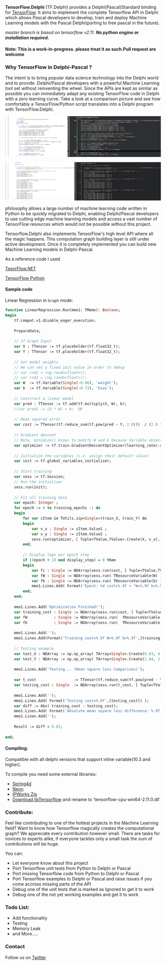 **TensorFlow.Delphi** (TF.Delphi) provides a Delphi(Pascal)Standard binding for [TensorFlow](https://www.tensorflow.org/). It aims to implement the complete Tensorflow API in Delphi which allows Pascal developers to develop, train and deploy Machine Learning models with the Pascal Delphi(porting to free pascal in the future).

*master branch is based on tensorflow v2.11.* ***No python engine or installation required*.**



#### Note: This is a work-in-progress. please treat it as such.Pull request are welcome

### Why TensorFlow in Delphi-Pascal ?

The *intent* is to bring popular data science technology into the Delphi world and to provide .Delphi/Pascal developers with a powerful Machine Learning tool set without reinventing the wheel. Since the APIs are kept as similar as possible you can immediately adapt any existing TensorFlow code in Delphi with a zero learning curve. Take a look at a comparison picture and see how comfortably a TensorFlow/Python script translates into a Delphi program with TensorFlow.Delphi.

![csharp vs pacal](https://github.com/Pigrecos/TensorFlow.Delphi/blob/main/src/lib/img/Gather.png)

![](https://github.com/Pigrecos/TensorFlow.Delphi/blob/main/src/lib/img/Slice.png)

philosophy allows a large number of machine learning code written in Python to be quickly migrated to Delphi, enabling Delphi/Pascal developers to use cutting edge machine learning models and access a vast number of TensorFlow resources which would not be possible without this project.

Tensorflow.Delphi also implements TensorFlow's high level API where all the magic happens. This computation graph building layer is still under active development. Once it is completely implemented you can build new Machine Learning models in Delphi-Pascal.

As a reference code I used 

[TesorFlow.NET](https://github.com/SciSharp/TensorFlow.NET)

[TensorFlow Python](https://github.com/tensorflow/tensorflow/tree/master/tensorflow/python)

#### Sample code



Linear Regression in `Graph` mode:

```pascal
function LinearRegression.Run(mmo1: TMemo): Boolean;
begin
    tf.compat.v1.disable_eager_execution;

    PrepareData;

    // tf Graph Input
    var X : TTensor := tf.placeholder(tf.float32_t);
    var Y : TTensor := tf.placeholder(tf.float32_t);

    // Set model weights
    // We can set a fixed init value in order to debug
    // var rnd1 = rng.randn<float>();
    // var rnd2 = rng.randn<float>();
    var W  := tf.Variable(Single(-0.06), 'weight');
    var b  := tf.Variable(Single(-0.73), 'bias');

    // Construct a linear model
    var pred : TTensor := tf.add(tf.multiply(X, W), b);
    //var pred1 := (X * W) + b;  OK

    // Mean squared error
    var cost := TTensor(tf.reduce_sum(tf.pow(pred - Y, 2.0)))  / (2.0 * n_samples) ;

    // Gradient descent
    // Note, minimize() knows to modify W and b because Variable objects are trainable=True by default
    var optimizer := tf.train.GradientDescentOptimizer(learning_rate).minimize(cost);

    // Initialize the variables (i.e. assign their default value)
    var init := tf.global_variables_initializer;

    // Start training
    var sess := tf.Session;
    // Run the initializer
    sess.run(init);

    // Fit all training data
    var epoch: Integer ;
    for epoch := 0 to training_epochs -1 do
    begin
        for var zItem in TUtils.zip<Single>(train_X, train_Y) do
        begin
            var v_x : Single := zItem.Value1 ;
            var v_y : Single := zItem.Value2 ;
            sess.run(optimizer, [ Tuple<TValue,TValue>.Create(X, v_x), Tuple<TValue,TValue>.Create(Y, v_y) ]);
        end;

        // Display logs per epoch step
        if ((epoch + 1) mod display_step) = 0 then
        begin
            var fc : Single := NDArray(sess.run(cost, [ Tuple<TValue,TValue>.Create(X, train_X), Tuple<TValue,TValue>.Create(Y, train_Y) ]));
            var fW : Single := NDArray(sess.run( TResourceVariable(W) ));
            var fb : Single := NDArray(sess.run( TResourceVariable(b) ));
            mmo1.Lines.Add( Format('Epoch: %d cost=%.9f + "W=%.9f b=%.9f"',[epoch + 1,fc, fW,fb]) );
        end;
    end;

    mmo1.Lines.Add('Optimization Finished!');
    var training_cost : Single := NDArray(sess.run(cost, [ Tuple<TValue,TValue>.Create(X, train_X), Tuple<TValue,TValue>.Create(Y, train_Y) ]));
    var fW            : Single := NDArray(sess.run(  TResourceVariable(W) ));
    var fb            : Single := NDArray(sess.run(  TResourceVariable(b) ));

    mmo1.Lines.Add('');
    mmo1.Lines.Add(Format('Training cost=%.9f W=%.9f b=%.9f',[training_cost, fW, fb]));

    // Testing example
    var test_X : NDArray := np.np_array( TArray<Single>.Create(6.83, 4.668, 8.9, 7.91, 5.7, 8.7, 3.1, 2.1) );
    var test_Y : NDArray := np.np_array( TArray<Single>.Create(1.84, 2.273, 3.2, 2.831, 2.92, 3.24, 1.35, 1.03) );

    mmo1.Lines.Add('Testing... (Mean square loss Comparison)');

    var t_cost                 := TTensor(tf.reduce_sum(tf.pow(pred - Y, 2.0)))  / (2.0 * test_X.shape[0]) ;
    var testing_cost : Single  := NDArray(sess.run(t_cost, [ Tuple<TValue,TValue>.Create(X, test_X), Tuple<TValue,TValue>.Create(Y, test_Y) ]));

    mmo1.Lines.Add('');
    mmo1.Lines.Add( Format('Testing cost=%.9f',[testing_cost]) );
    var diff := Abs( training_cost - testing_cost);
    mmo1.Lines.Add( Format('Absolute mean square loss difference: %.9f',[diff]) );
    mmo1.Lines.Add('');

    Result := diff < 0.01;

end;
```

#### Compiling:

Compatible with all delphi versions that support inline variable(10.3 and higher).

To compile you need some external libraries:

-  [Spring4d](https://bitbucket.org/sglienke/spring4d/src/master/) 
-  [Neon](https://github.com/paolo-rossi/delphi-neon) 
-  [IPWorks Zip](https://www.nsoftware.com/ipworks/zip/download.aspx) 
-  [Download libTensorflow](https://www.tensorflow.org/install/lang_c?hl=en) and rename to 'tensorflow-cpu-win64-2.11.0.dll'

### Contribute:

Feel like contributing to one of the hottest projects in the Machine Learning field? Want to know how Tensorflow magically creates the computational graph? We appreciate every contribution however small. There are tasks for novices to experts alike, if everyone tackles only a small task the sum of contributions will be huge.

You can:
* Let everyone know about this project
* Port Tensorflow unit tests from Python to Delphi or Pascal
* Port missing Tensorflow code from Python to  Delphi or Pascal
* Port Tensorflow examples to Delphi or Pascal and raise issues if you come accross missing parts of the API
* Debug one of the unit tests that is marked as Ignored to get it to work
* Debug one of the not yet working examples and get it to work

### Todo List:

- Add functionality
- Testing
- Memory Leak
- and More..... 

### Contact

Follow us on [Twitter](https://twitter.com/Marte0016)

